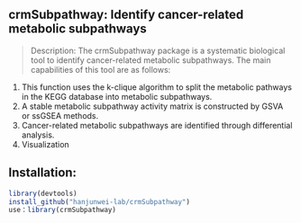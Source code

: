 ## crmSubpathway: Identify cancer-related metabolic subpathways

> Description: The crmSubpathway package is a systematic biological tool to identify cancer-related metabolic subpathways. The main capabilities of this tool are as follows:
1. This function uses the k-clique algorithm to split the metabolic pathways in the KEGG database into metabolic subpathways. </br>
2. A stable metabolic subpathway activity matrix is constructed by GSVA or ssGSEA methods.</br>
3. Cancer-related metabolic subpathways are identified through differential analysis.</br>
4. Visualization


## Installation: 
```R
library(devtools)
install_github("hanjunwei-lab/crmSubpathway")
use：library(crmSubpathway)
```
